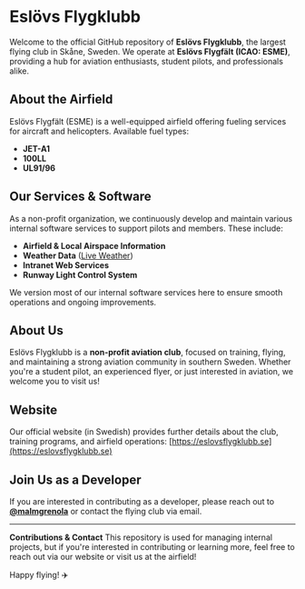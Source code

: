 # Eslövs Flygklubb

Welcome to the official GitHub repository of **Eslövs Flygklubb**, the largest flying club in Skåne, Sweden. We operate at **Eslövs Flygfält (ICAO: ESME)**, providing a hub for aviation enthusiasts, student pilots, and professionals alike.

## About the Airfield
Eslövs Flygfält (ESME) is a well-equipped airfield offering fueling services for aircraft and helicopters. Available fuel types:
- **JET-A1**
- **100LL**
- **UL91/96**

## Our Services & Software
As a non-profit organization, we continuously develop and maintain various internal software services to support pilots and members. These include:
- **Airfield & Local Airspace Information**
- **Weather Data** ([Live Weather](https://eslovsflygklubb.se/weather))
- **Intranet Web Services**
- **Runway Light Control System**

We version most of our internal software services here to ensure smooth operations and ongoing improvements.

## About Us
Eslövs Flygklubb is a **non-profit aviation club**, focused on training, flying, and maintaining a strong aviation community in southern Sweden. Whether you're a student pilot, an experienced flyer, or just interested in aviation, we welcome you to visit us!

## Website
Our official website (in Swedish) provides further details about the club, training programs, and airfield operations: [https://eslovsflygklubb.se](https://eslovsflygklubb.se)

## Join Us as a Developer
If you are interested in contributing as a developer, please reach out to **[@malmgrenola](https://github.com/malmgrenola)** or contact the flying club via email.

---
**Contributions & Contact**
This repository is used for managing internal projects, but if you're interested in contributing or learning more, feel free to reach out via our website or visit us at the airfield!

Happy flying! ✈️
